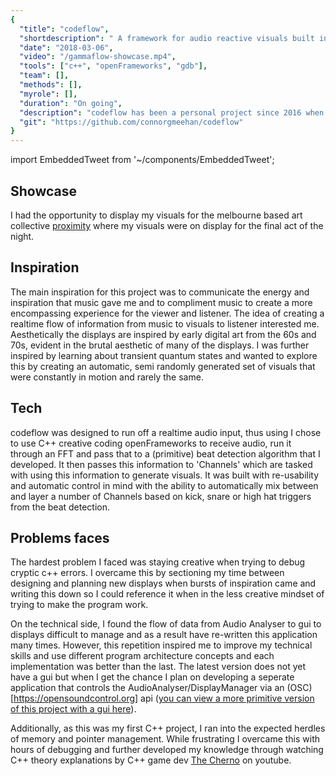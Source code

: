 ```yaml
---
{
  "title": "codeflow",
  "shortdescription": " A framework for audio reactive visuals built in openFrameworks.",
  "date": "2018-03-06",
  "video": "/gammaflow-showcase.mp4",
  "tools": ["c++", "openFrameworks", "gdb"],
  "team": [],
  "methods": [],
  "myrole": [],
  "duration": "On going",
  "description": "codeflow has been a personal project since 2016 when I took Interactive Media at The University of Technology Sydney.  It was here I learned about creative coding through Processing and I've been inspired to move into the field ever since.  I've always had a strong connection to music and imagined shapes and scenes when listening to music and I wanted to explore that by producing a program that communicated these scenes.",
  "git": "https://github.com/connorgmeehan/codeflow"
}
---
```


import EmbeddedTweet from '~/components/EmbeddedTweet';

## Showcase

I had the opportunity to display my visuals for the melbourne based art collective [proximity](https://www.instagram.com/p_r_x_y/) where my visuals were on display for the final act of the night.  

<EmbeddedTweet :ids="['1182883285212397573']" />

## Inspiration

The main inspiration for this project was to communicate the energy and inspiration that music gave me and to compliment music to create a more encompassing experience for the viewer and listener.  The idea of creating a realtime flow of information from music to visuals to listener interested me.  Aesthetically the displays are inspired by early digital art from the 60s and 70s, evident in the brutal aesthetic of many of the displays.  I was further inspired by learning about transient quantum states and wanted to explore this by creating an automatic, semi randomly generated set of visuals that were constantly in motion and rarely the same. 

## Tech

codeflow was designed to run off a realtime audio input, thus using I chose to use C++ creative coding openFrameworks to receive audio, run it through an FFT and pass that to a (primitive) beat detection algorithm that I developed.  It then passes this information to 'Channels' which are tasked with using this information to generate visuals.  It was built with re-usability and automatic control in mind with the ability to automatically mix between and layer a number of Channels based on kick, snare or high hat triggers from the beat detection.

## Problems faces

The hardest problem I faced was staying creative when trying to debug cryptic c++ errors.  I overcame this by sectioning my time between designing and planning new displays when bursts of inspiration came and writing this down so I could reference it when in the less creative mindset of trying to make the program work.

On the technical side, I found the flow of data from Audio Analyser to gui to displays difficult to manage and as a result have re-written this application many times.  However, this repetition inspired me to improve my technical skills and use different program architecture concepts and each implementation was better than the last.  The latest version does not yet have a gui but when I get the chance I plan on developing a seperate application that controls the AudioAnalyser/DisplayManager via an (OSC)[https://opensoundcontrol.org] api ([you can view a more primitive version of this project with a gui here](https://github.com/connorgmeehan/gammaflow_delta)).

Additionally, as this was my first C++ project, I ran into the expected herdles of memory and pointer management.  While frustrating I overcame this with hours of debugging and further developed my knowledge through watching C++ theory explanations by C++ game dev [The Cherno](https://youtube.com/user/TheChernoProject) on youtube.
